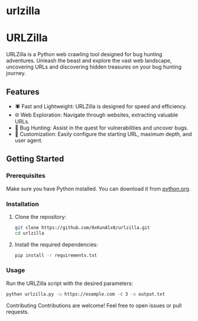 # urlzilla
# URLZilla



URLZilla is a Python web crawling tool designed for bug hunting adventures. Unleash the beast and explore the vast web landscape, uncovering URLs and discovering hidden treasures on your bug hunting journey.

## Features

- 🕷️ Fast and Lightweight: URLZilla is designed for speed and efficiency.
- 🌐 Web Exploration: Navigate through websites, extracting valuable URLs.
- 🐜 Bug Hunting: Assist in the quest for vulnerabilities and uncover bugs.
- 📜 Customization: Easily configure the starting URL, maximum depth, and user agent.

## Getting Started

### Prerequisites

Make sure you have Python installed. You can download it from [python.org](https://www.python.org/downloads/).

### Installation

1. Clone the repository:

    ```bash
    git clone https://github.com/0xKunAlx0/urlzilla.git
    cd urlzilla
    ```

2. Install the required dependencies:

    ```bash
    pip install -r requirements.txt
    ```

### Usage

Run the URLZilla script with the desired parameters:

```bash
python urlzilla.py -u https://example.com -d 3 -o output.txt
```


Contributing
Contributions are welcome! Feel free to open issues or pull requests.
